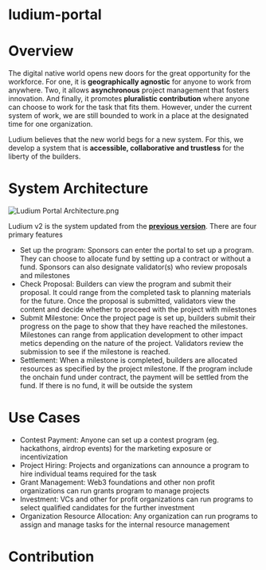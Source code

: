 # ludium-portal

# Overview

The digital native world opens new doors for the great opportunity for the workforce. For one, it is **geographically agnostic** for anyone to work from anywhere. Two, it allows **asynchronous** project management that fosters innovation. And finally, it promotes **pluralistic contribution** where anyone can choose to work for the task that fits them. However, under the current system of work, we are still bounded to work in a place at the designated time for one organization. 

Ludium believes that the new world begs for a new system. For this, we develop a system that is **accessible, collaborative and trustless** for the liberty of the builders.  

# System Architecture

![Ludium Portal Architecture.png](https://prod-files-secure.s3.us-west-2.amazonaws.com/229d1d94-7c1d-4208-9d32-50ab943893ae/e4a7d36f-7db8-4352-81e3-98668a9c9933/Ludium_Portal_Architecture.png)

Ludium v2 is the system updated from the [**previous version**](https://github.com/Ludium-Official/ludium-world). There are four primary features

- Set up the program: Sponsors can enter the portal to set up a program. They can choose to allocate fund by setting up a contract or without a fund. Sponsors can also designate validator(s) who review proposals and milestones
- Check Proposal: Builders can view the program and submit their proposal. It could range from the completed task to planning materials for the future. Once the proposal is submitted, validators view the content and decide whether to proceed with the project with milestones
- Submit Milestone: Once the project page is set up, builders submit their progress on the page to show that they have reached the milestones. Milestones can range from application development to other impact metics depending on the nature of the project. Validators review the submission to see if the milestone is reached.
- Settlement: When a milestone is completed, builders are allocated resources as specified by the project milestone. If the program include the onchain fund under contract, the payment will be settled from the fund. If there is no fund, it will be outside the system

# Use Cases

- Contest Payment: Anyone can set up a contest program (eg. hackathons, airdrop events) for the marketing exposure or incentivization
- Project Hiring: Projects and organizations can announce a program to hire individual teams required for the task
- Grant Management: Web3 foundations and other non profit organizations can run grants program to manage projects
- Investment: VCs and other for profit organizations can run programs to select qualified candidates for the further investment
- Organization Resource Allocation: Any organization can run programs to assign and manage tasks for the internal resource management

# Contribution
